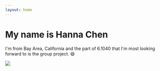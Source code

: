 ```yaml
---
layout: home
---
```

# My name is Hanna Chen
I'm from Bay Area, California and the part of 6.1040 that I'm most looking forward to is the group project. :smile:

![](C:/Users/Hantao%20Chen/Documents/MIT/juniorfall/6.1040/portfolio-hanna/assets/images/AboutMeImage.jpg)